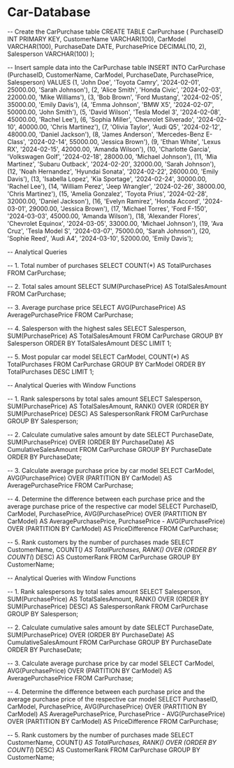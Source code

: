 # Car-Database

-- Create the CarPurchase table
CREATE TABLE CarPurchase (
    PurchaseID INT PRIMARY KEY,
    CustomerName VARCHAR(100),
    CarModel VARCHAR(100),
    PurchaseDate DATE,
    PurchasePrice DECIMAL(10, 2),
    Salesperson VARCHAR(100)
);

-- Insert sample data into the CarPurchase table
INSERT INTO CarPurchase (PurchaseID, CustomerName, CarModel, PurchaseDate, PurchasePrice, Salesperson)
VALUES
    (1, 'John Doe', 'Toyota Camry', '2024-02-01', 25000.00, 'Sarah Johnson'),
    (2, 'Alice Smith', 'Honda Civic', '2024-02-03', 22000.00, 'Mike Williams'),
    (3, 'Bob Brown', 'Ford Mustang', '2024-02-05', 35000.00, 'Emily Davis'),
    (4, 'Emma Johnson', 'BMW X5', '2024-02-07', 50000.00, 'John Smith'),
    (5, 'David Wilson', 'Tesla Model 3', '2024-02-08', 45000.00, 'Rachel Lee'),
    (6, 'Sophia Miller', 'Chevrolet Silverado', '2024-02-10', 40000.00, 'Chris Martinez'),
    (7, 'Olivia Taylor', 'Audi Q5', '2024-02-12', 48000.00, 'Daniel Jackson'),
    (8, 'James Anderson', 'Mercedes-Benz E-Class', '2024-02-14', 55000.00, 'Jessica Brown'),
    (9, 'Ethan White', 'Lexus RX', '2024-02-15', 42000.00, 'Amanda Wilson'),
    (10, 'Charlotte Garcia', 'Volkswagen Golf', '2024-02-18', 28000.00, 'Michael Johnson'),
    (11, 'Mia Martinez', 'Subaru Outback', '2024-02-20', 32000.00, 'Sarah Johnson'),
    (12, 'Noah Hernandez', 'Hyundai Sonata', '2024-02-22', 26000.00, 'Emily Davis'),
    (13, 'Isabella Lopez', 'Kia Sportage', '2024-02-24', 30000.00, 'Rachel Lee'),
    (14, 'William Perez', 'Jeep Wrangler', '2024-02-26', 38000.00, 'Chris Martinez'),
    (15, 'Amelia Gonzalez', 'Toyota Prius', '2024-02-28', 32000.00, 'Daniel Jackson'),
    (16, 'Evelyn Ramirez', 'Honda Accord', '2024-03-01', 29000.00, 'Jessica Brown'),
    (17, 'Michael Torres', 'Ford F-150', '2024-03-03', 45000.00, 'Amanda Wilson'),
    (18, 'Alexander Flores', 'Chevrolet Equinox', '2024-03-05', 33000.00, 'Michael Johnson'),
    (19, 'Ava Cruz', 'Tesla Model S', '2024-03-07', 75000.00, 'Sarah Johnson'),
    (20, 'Sophie Reed', 'Audi A4', '2024-03-10', 52000.00, 'Emily Davis');

-- Analytical Queries

-- 1. Total number of purchases
SELECT COUNT(*) AS TotalPurchases FROM CarPurchase;

-- 2. Total sales amount
SELECT SUM(PurchasePrice) AS TotalSalesAmount FROM CarPurchase;

-- 3. Average purchase price
SELECT AVG(PurchasePrice) AS AveragePurchasePrice FROM CarPurchase;

-- 4. Salesperson with the highest sales
SELECT Salesperson, SUM(PurchasePrice) AS TotalSalesAmount
FROM CarPurchase
GROUP BY Salesperson
ORDER BY TotalSalesAmount DESC
LIMIT 1;

-- 5. Most popular car model
SELECT CarModel, COUNT(*) AS TotalPurchases
FROM CarPurchase
GROUP BY CarModel
ORDER BY TotalPurchases DESC
LIMIT 1;


-- Analytical Queries with Window Functions

-- 1. Rank salespersons by total sales amount
SELECT 
    Salesperson,
    SUM(PurchasePrice) AS TotalSalesAmount,
    RANK() OVER (ORDER BY SUM(PurchasePrice) DESC) AS SalespersonRank
FROM CarPurchase
GROUP BY Salesperson;

-- 2. Calculate cumulative sales amount by date
SELECT 
    PurchaseDate,
    SUM(PurchasePrice) OVER (ORDER BY PurchaseDate) AS CumulativeSalesAmount
FROM CarPurchase
GROUP BY PurchaseDate
ORDER BY PurchaseDate;

-- 3. Calculate average purchase price by car model
SELECT 
    CarModel,
    AVG(PurchasePrice) OVER (PARTITION BY CarModel) AS AveragePurchasePrice
FROM CarPurchase;

-- 4. Determine the difference between each purchase price and the average purchase price of the respective car model
SELECT 
    PurchaseID,
    CarModel,
    PurchasePrice,
    AVG(PurchasePrice) OVER (PARTITION BY CarModel) AS AveragePurchasePrice,
    PurchasePrice - AVG(PurchasePrice) OVER (PARTITION BY CarModel) AS PriceDifference
FROM CarPurchase;

-- 5. Rank customers by the number of purchases made
SELECT 
    CustomerName,
    COUNT(*) AS TotalPurchases,
    RANK() OVER (ORDER BY COUNT(*) DESC) AS CustomerRank
FROM CarPurchase
GROUP BY CustomerName;

-- Analytical Queries with Window Functions

-- 1. Rank salespersons by total sales amount
SELECT 
    Salesperson,
    SUM(PurchasePrice) AS TotalSalesAmount,
    RANK() OVER (ORDER BY SUM(PurchasePrice) DESC) AS SalespersonRank
FROM CarPurchase
GROUP BY Salesperson;

-- 2. Calculate cumulative sales amount by date
SELECT 
    PurchaseDate,
    SUM(PurchasePrice) OVER (ORDER BY PurchaseDate) AS CumulativeSalesAmount
FROM CarPurchase
GROUP BY PurchaseDate
ORDER BY PurchaseDate;

-- 3. Calculate average purchase price by car model
SELECT 
    CarModel,
    AVG(PurchasePrice) OVER (PARTITION BY CarModel) AS AveragePurchasePrice
FROM CarPurchase;

-- 4. Determine the difference between each purchase price and the average purchase price of the respective car model
SELECT 
    PurchaseID,
    CarModel,
    PurchasePrice,
    AVG(PurchasePrice) OVER (PARTITION BY CarModel) AS AveragePurchasePrice,
    PurchasePrice - AVG(PurchasePrice) OVER (PARTITION BY CarModel) AS PriceDifference
FROM CarPurchase;

-- 5. Rank customers by the number of purchases made
SELECT 
    CustomerName,
    COUNT(*) AS TotalPurchases,
    RANK() OVER (ORDER BY COUNT(*) DESC) AS CustomerRank
FROM CarPurchase
GROUP BY CustomerName;
